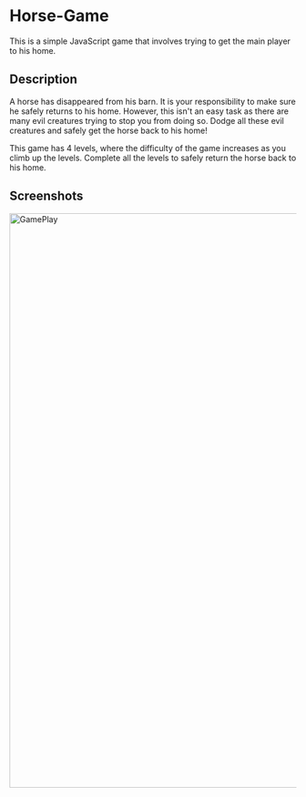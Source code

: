 # Horse-Game
This is a simple JavaScript game that involves trying to get the main player to his home. 

## Description
A horse has disappeared from his barn. It is your responsibility to make sure he safely returns to his home. However, this isn't an easy task as there are many evil creatures trying to stop you from doing so. Dodge all these evil creatures and safely get the horse back to his home!


This game has 4 levels, where the difficulty of the game increases as you climb up the levels. Complete all the levels to safely return the horse back to his home. 


## Screenshots

<img width="1009" alt="GamePlay" src="https://user-images.githubusercontent.com/58525723/208776079-bdba4181-88ab-4328-9550-01598038b9af.png">

